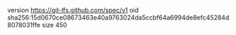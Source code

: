 version https://git-lfs.github.com/spec/v1
oid sha256:15d0670ce08673463e40a9763024da5ccbf64a6994de8efc45284d8078031ffe
size 450
